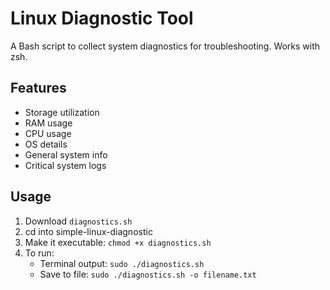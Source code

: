 # Linux Diagnostic Tool

A Bash script to collect system diagnostics for troubleshooting. Works with zsh.

## Features
- Storage utilization
- RAM usage
- CPU usage
- OS details
- General system info
- Critical system logs

## Usage
1. Download `diagnostics.sh`
2. cd into simple-linux-diagnostic
3. Make it executable: `chmod +x diagnostics.sh`
4. To run:
   - Terminal output: `sudo ./diagnostics.sh`
   - Save to file: `sudo ./diagnostics.sh -o filename.txt`
